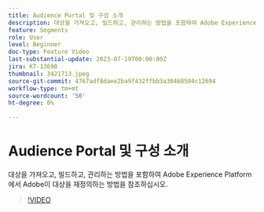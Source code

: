 ```yaml
---
title: Audience Portal 및 구성 소개
description: 대상을 가져오고, 빌드하고, 관리하는 방법을 포함하여 Adobe Experience Platform에서 Adobe이 대상을 재정의하는 방법을 참조하십시오.
feature: Segments
role: User
level: Beginner
doc-type: Feature Video
last-substantial-update: 2023-07-19T00:00:00Z
jira: KT-13698
thumbnail: 3421713.jpeg
source-git-commit: 4767adf8daee2ba9f432ffbb3a30468504c12694
workflow-type: tm+mt
source-wordcount: '50'
ht-degree: 0%

---
```



# Audience Portal 및 구성 소개

대상을 가져오고, 빌드하고, 관리하는 방법을 포함하여 Adobe Experience Platform에서 Adobe이 대상을 재정의하는 방법을 참조하십시오.

>[!VIDEO](https://video.tv.adobe.com/v/3421713/?learn=on)
